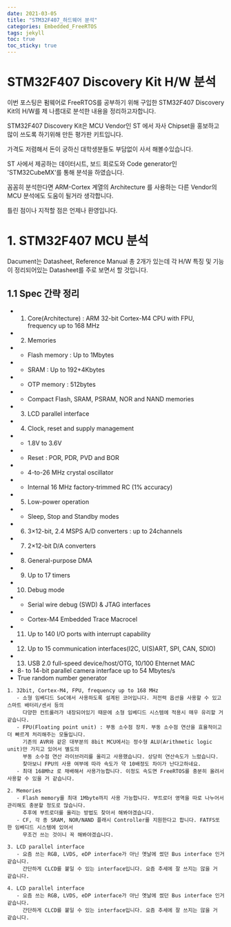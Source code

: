```yaml
---
date: 2021-03-05
title: "STM32F407_하드웨어 분석"
categories: Embedded_FreeRTOS
tags: jekyll
toc: true  
toc_sticky: true 
---
```


STM32F407 Discovery Kit H/W 분석
=============
이번 포스팅은 펌웨어로 FreeRTOS를 공부하기 위해 구입한 STM32F407 Discovery Kit의 H/W를 제 나름대로 분석한 내용을 정리하고자합니다.

STM32F407 Discovery Kit은 MCU Vendor인 ST 에서 자사 Chipset을 홍보하고 많이 쓰도록 하기위해 만든 평가판 키트입니다.

가격도 저렴해서 돈이 궁하신 대학생분들도 부담없이 사서 해볼수있습니다.

ST 사에서 제공하는 데이터시트, 보드 회로도와 Code generator인 'STM32CubeMX'를 통해 분석을 하였습니다.

꼼꼼히 분석한다면 ARM-Cortex 계열의 Architecture 를 사용하는 다른 Vendor의 MCU 분석에도 도움이 될거라 생각합니다.

틀린 점이나 지적할 점은 언제나 환영입니다.

# 1. STM32F407 MCU 분석
Dacument는 Datasheet, Reference Manual 총 2개가 있는데 각 H/W 특징 및 기능이 정리되어있는 Datasheet를 주로 보면서 할 것입니다.
## 1.1 Spec 간략 정리
* 1. Core(Architecture) : ARM 32-bit Cortex-M4 CPU with FPU, frequency up to 168 MHz
* 2. Memories
*    - Flash memory : Up to 1Mbytes
*    - SRAM : Up to 192+4Kbytes
*    - OTP memory : 512bytes
*    - Compact Flash, SRAM, PSRAM, NOR and NAND memories
* 3. LCD parallel interface
* 4. Clock, reset and supply management
*    - 1.8V to 3.6V
*    - Reset : POR, PDR, PVD and BOR
*    - 4-to-26 MHz crystal oscillator
*    - Internal 16 MHz factory-trimmed RC (1% accuracy)
* 5. Low-power operation
*    - Sleep, Stop and Standby modes
* 6. 3×12-bit, 2.4 MSPS A/D converters : up to 24channels 
* 7. 2×12-bit D/A converters
* 8. General-purpose DMA
* 9. Up to 17 timers
* 10. Debug mode
*    - Serial wire debug (SWD) & JTAG interfaces
*    - Cortex-M4 Embedded Trace Macrocel
* 11. Up to 140 I/O ports with interrupt capability
* 12. Up to 15 communication interfaces(I2C, U(S)ART, SPI, CAN, SDIO)
* 13. USB 2.0 full-speed device/host/OTG, 10/100 Ehternet MAC 
* 8- to 14-bit parallel camera interface up to 54 Mbytes/s
* True random number generator
```
1. 32bit, Cortex-M4, FPU, frequency up to 168 MHz
   - 소형 임베디드 SoC에서 사용하도록 설계된 코어입니다. 저전력 옵션을 사용할 수 있고 스마트 배터리/센서 등의 
     다양한 컨트롤러가 내장되어있기 때문에 소형 임베디드 시스템에 적용시 매우 유리할 거 같습니다.
   - FPU(Floating point unit) : 부동 소수점 장치. 부동 소수점 연산을 효율적이고 더 빠르게 처리해주는 모듈입니다.
     기존의 AVR와 같은 대부분의 8bit MCU에서는 정수형 ALU(Arithmetic logic unit)만 가지고 있어서 별도의 
     부동 소수점 연산 라이브러리를 올리고 사용했습니다. 상당히 연산속도가 느렸습니다.
     찾아보니 FPU의 사용 여부에 따라 속도가 약 10배정도 차이가 난다고하네요. 
   - 최대 168Mhz 로 채배해서 사용가능합니다. 이정도 속도면 FreeRTOS를 충분히 올려서 사용할 수 있을 거 같습니다.
```
```
2. Memories
   - Flash memory를 최대 1Mbyte까지 사용 가능합니다. 부트로더 영역을 따로 나누어서 관리해도 충분할 정도로 많습니다.
     추후에 부트로더를 올리는 방법도 찾아서 해봐야겠습니다.
   - CF, 각 종 SRAM, NOR/NAND 플래시 Controller를 지원한다고 합니다. FATFS또한 임베디드 시스템에 있어서 
     무조건 쓰는 것이니 꼭 해봐야겠습니다.
```
```
3. LCD parallel interface
   - 요즘 쓰는 RGB, LVDS, eDP interface가 아닌 옛날에 썼던 Bus interface 인거 같습니다.
     간단하게 CLCD를 붙일 수 있는 interface입니다. 요즘 추세에 잘 쓰지는 않을 거 같습니다.
```
```
4. LCD parallel interface
   - 요즘 쓰는 RGB, LVDS, eDP interface가 아닌 옛날에 썼던 Bus interface 인거 같습니다.
     간단하게 CLCD를 붙일 수 있는 interface입니다. 요즘 추세에 잘 쓰지는 않을 거 같습니다.
```

